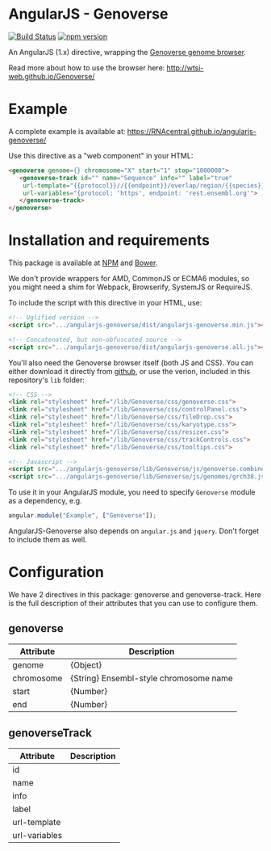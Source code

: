 AngularJS - Genoverse
=====================

[![Build Status](https://travis-ci.org/RNAcentral/angularjs-genoverse.svg?branch=master)](https://travis-ci.org/RNAcentral/angularjs-genoverse)
[![npm version](https://badge.fury.io/js/angularjs-genoverse.svg)](https://badge.fury.io/js/angularjs-genoverse)

An AngularJS (1.x) directive, wrapping the [Genoverse genome browser](https://github.com/wtsi-web/Genoverse).

Read more about how to use the browser here: http://wtsi-web.github.io/Genoverse/

Example
=======

A complete example is available at: https://RNAcentral.github.io/angularjs-genoverse/

Use this directive as a "web component" in your HTML:

```HTML
<genoverse genome={} chromosome="X" start="1" stop="1000000">
   <genoverse-track id="" name="Sequence" info="" label="true"
    url-template="{{protocol}}//{{endpoint}}/overlap/region/{{species}}/{{chromosome}}:{{start}}-{{end}}?feature=gene;content-type=application/json"
    url-variables="{protocol: 'https', endpoint: 'rest.ensembl.org'">
   </genoverse-track>
</genoverse>
```


Installation and requirements
=============================

This package is available at [NPM]() and [Bower]().

We don't provide wrappers for AMD, CommonJS or ECMA6 modules, so you might need a shim for Webpack, Browserify, SystemJS or RequireJS.

To include the script with this directive in your HTML, use:

```HTML
<!-- Uglified version -->
<script src=".../angularjs-genoverse/dist/angularjs-genoverse.min.js"></script>

<!-- Concatenated, but non-obfuscated source -->
<script src=".../angularjs-genoverse/dist/angularjs-genoverse.all.js"></script>
```



You'll also need the Genoverse browser itself (both JS and CSS). You can either download it
directly from [github](https://github.com/wtsi-web/Genoverse), or use the verion, included in this repository's `lib` folder:

```HTML
<!-- CSS -->
<link rel="stylesheet" href="/lib/Genoverse/css/genoverse.css">
<link rel="stylesheet" href="/lib/Genoverse/css/controlPanel.css">
<link rel="stylesheet" href="/lib/Genoverse/css/fileDrop.css">
<link rel="stylesheet" href="/lib/Genoverse/css/karyotype.css">
<link rel="stylesheet" href="/lib/Genoverse/css/resizer.css">
<link rel="stylesheet" href="/lib/Genoverse/css/trackControls.css">
<link rel="stylesheet" href="/lib/Genoverse/css/tooltips.css">

<!-- Javascript -->
<script src=".../angularjs-genoverse/lib/Genoverse/js/genoverse.combined.js"></script>
<script src=".../angularjs-genoverse/lib/Genoverse/js/genomes/grch38.js"></script>

```


To use it in your AngularJS module, you need to specify `Genoverse` module as a dependency, e.g.

```javascript
angular.module("Example", ["Genoverse"]);
```

AngularJS-Genoverse also depends on `angular.js` and `jquery`. Don't forget to include them as well.

Configuration
=============

We have 2 directives in this package: genoverse and genoverse-track. Here is the full description of their attributes
that you can use to configure them.

genoverse
---------

Attribute | Description
--------- | -----------
genome    | {Object}
chromosome | {String} Ensembl-style chromosome name
start     | {Number}
end       | {Number}


genoverseTrack
--------------

Attribute | Description
--------- | -----------
id            |
name          |
info          |
label         |
url-template  |
url-variables |

